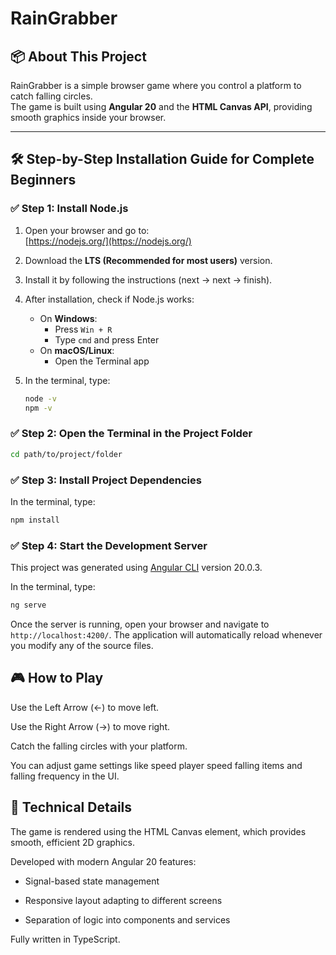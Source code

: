 # RainGrabber

## 📦 About This Project

RainGrabber is a simple browser game where you control a platform to catch falling circles.  
The game is built using **Angular 20** and the **HTML Canvas API**, providing smooth graphics inside your browser.

---

## 🛠️ Step-by-Step Installation Guide for Complete Beginners

### ✅ Step 1: Install Node.js

1. Open your browser and go to:  
   [https://nodejs.org/](https://nodejs.org/)

2. Download the **LTS (Recommended for most users)** version.

3. Install it by following the instructions (next → next → finish).

4. After installation, check if Node.js works:

   - On **Windows**:
     - Press `Win + R`
     - Type `cmd` and press Enter
   - On **macOS/Linux**:
     - Open the Terminal app

5. In the terminal, type:

   ```bash
   node -v
   npm -v
   ```

### ✅ Step 2: Open the Terminal in the Project Folder

```bash
cd path/to/project/folder
```

### ✅ Step 3: Install Project Dependencies

In the terminal, type:

```bash
npm install
```

### ✅ Step 4: Start the Development Server

This project was generated using [Angular CLI](https://github.com/angular/angular-cli) version 20.0.3.

In the terminal, type:

```bash
ng serve
```

Once the server is running, open your browser and navigate to `http://localhost:4200/`. The application will automatically reload whenever you modify any of the source files.

## 🎮 How to Play

Use the Left Arrow (←) to move left.

Use the Right Arrow (→) to move right.

Catch the falling circles with your platform.

You can adjust game settings like speed player speed falling items and falling frequency in the UI.

## 🎨 Technical Details

The game is rendered using the HTML Canvas element, which provides smooth, efficient 2D graphics.

Developed with modern Angular 20 features:

- Signal-based state management

- Responsive layout adapting to different screens

- Separation of logic into components and services

Fully written in TypeScript.
